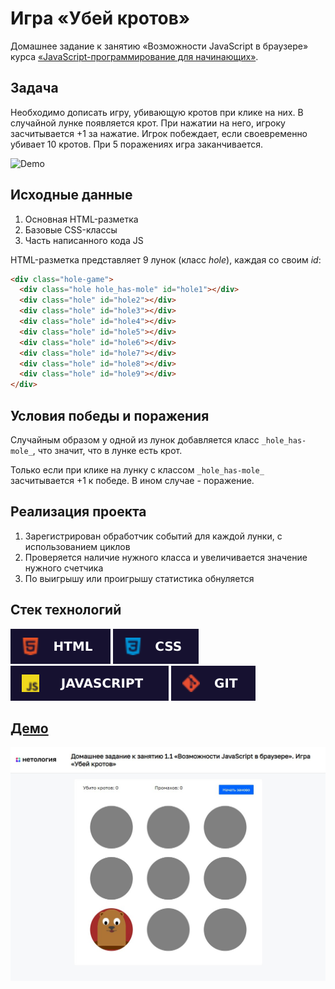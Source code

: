 # Игра «Убей кротов»

Домашнее задание к занятию «Возможности JavaScript в браузере» курса [«JavaScript-программирование для начинающих»](https://cat.2035.university/rall/course/18787/?project_id=48).

## **Задача**

Необходимо дописать игру, убивающую кротов при клике на них.
В случайной лунке появляется крот. При нажатии на него,
игроку засчитывается +1 за нажатие.
Игрок побеждает, если своевременно убивает 10 кротов.
При 5 поражениях игра заканчивается.

![Demo](./demo.gif)

## **Исходные данные**

1. Основная HTML-разметка
2. Базовые CSS-классы
3. Часть написанного кода JS

HTML-разметка представляет 9 лунок (класс _hole_), каждая со своим _id_:

```html
<div class="hole-game">
  <div class="hole hole_has-mole" id="hole1"></div>
  <div class="hole" id="hole2"></div>
  <div class="hole" id="hole3"></div>
  <div class="hole" id="hole4"></div>
  <div class="hole" id="hole5"></div>
  <div class="hole" id="hole6"></div>
  <div class="hole" id="hole7"></div>
  <div class="hole" id="hole8"></div>
  <div class="hole" id="hole9"></div>
</div>
```

## **Условия победы и поражения**

Случайным образом у одной из лунок добавляется класс `_hole_has-mole_`, что
значит, что в лунке есть крот.

Только если при клике на лунку с классом `_hole_has-mole_` засчитывается +1
к победе. В ином случае - поражение.

## **Реализация проекта**

1. Зарегистрирован обработчик событий для каждой лунки, с использованием циклов
2. Проверяется наличие нужного класса и увеличивается значение нужного счетчика
3. По выигрышу или проигрышу статистика обнуляется

## **Стек технологий**
![HTML](./html.svg)
![CSS](./css.svg)
![JS](./js.svg)
![GIT](./git.svg)

## **[Демо](https://alekseeva-t-v.github.io/bhj-homeworks/js-features/mole-game/task)**
![Демо](./demo.jpg)